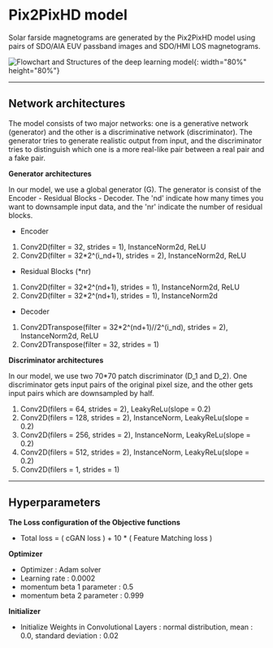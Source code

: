Pix2PixHD model
=============
Solar farside magnetograms are generated by the Pix2PixHD model using pairs of SDO/AIA EUV passband images and SDO/HMI LOS magnetograms.   
   
![Flowchart and Structures of the deep learning model](https://user-images.githubusercontent.com/68056295/91625647-f2e28180-e9e3-11ea-8469-f9d4c932fe35.png){: width="80%" height="80%"}

   
_____________  
Network architectures
-------------
The model consists of two major networks: one is a generative network (generator) and the other is a discriminative network (discriminator).
The generator tries to generate realistic output from input, and the discriminator tries to distinguish which one is a more real-like pair between a real pair and a fake pair.  

__Generator architectures__

In our model, we use a global generator (G).
The generator is consist of the Encoder - Residual Blocks - Decoder.
The 'nd' indicate how many times you want to downsample input data, and the 'nr' indicate the number of residual blocks.

* Encoder
1. Conv2D(filter = 32, strides = 1), InstanceNorm2d, ReLU
2. Conv2D(filter = 32*2^(i_nd+1), strides = 2), InstanceNorm2d, ReLU 

* Residual Blocks (*nr)
1. Conv2D(filter = 32*2^(nd+1), strides = 1), InstanceNorm2d, ReLU
2. Conv2D(filter = 32*2^(nd+1), strides = 1), InstanceNorm2d

* Decoder
1. Conv2DTranspose(filter = 32*2^(nd+1)//2^(i_nd), strides = 2), InstanceNorm2d, ReLU
2. Conv2DTranspose(filter = 32, strides = 1)
   
__Discriminator architectures__

In our model, we use two 70*70 patch discriminator (D_1 and D_2).
One discriminator gets input pairs of the original pixel size, and the other gets input pairs which are downsampled by half.

1. Conv2D(filers = 64, strides = 2), LeakyReLu(slope = 0.2)
2. Conv2D(filers = 128, strides = 2), InstanceNorm, LeakyReLu(slope = 0.2)
3. Conv2D(filers = 256, strides = 2), InstanceNorm, LeakyReLu(slope = 0.2)
4. Conv2D(filers = 512, strides = 2), InstanceNorm, LeakyReLu(slope = 0.2)
5. Conv2D(filers = 1, strides = 1)



_____________
Hyperparameters
-------------

__The Loss configuration of the Objective functions__
* Total loss = ( cGAN loss ) + 10 * ( Feature Matching loss )   

__Optimizer__
* Optimizer : Adam solver
* Learning rate : 0.0002
* momentum beta 1 parameter : 0.5
* momentum beta 2 parameter : 0.999   

__Initializer__
* Initialize Weights in Convolutional Layers : normal distribution, mean : 0.0, standard deviation : 0.02   
